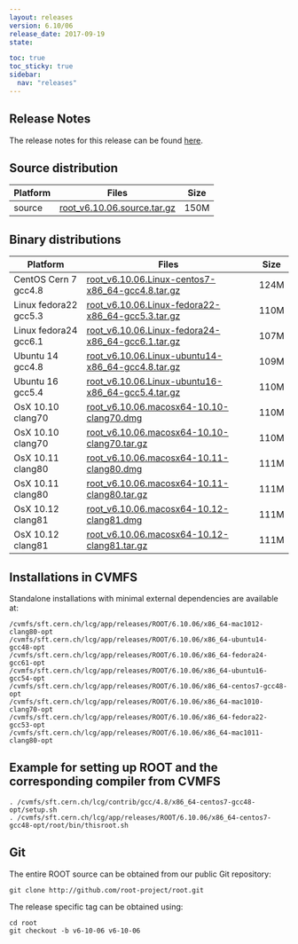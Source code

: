 ```yaml
---
layout: releases
version: 6.10/06
release_date: 2017-09-19
state:

toc: true
toc_sticky: true
sidebar:
  nav: "releases"
---
```



## Release Notes

The release notes for this release can be found [here](https://root.cern.ch/doc/v610/release-notes.html#release-6.1006).

## Source distribution

| Platform       | Files | Size |
|-----------|-------|-----|
| source | [root_v6.10.06.source.tar.gz](https://root.cern.ch/download/root_v6.10.06.source.tar.gz) | 150M |


## Binary distributions

| Platform       | Files | Size |
|-----------|-------|-----|
| CentOS Cern 7 gcc4.8 | [root_v6.10.06.Linux-centos7-x86_64-gcc4.8.tar.gz](https://root.cern.ch/download/root_v6.10.06.Linux-centos7-x86_64-gcc4.8.tar.gz) | 124M |
| Linux fedora22 gcc5.3 | [root_v6.10.06.Linux-fedora22-x86_64-gcc5.3.tar.gz](https://root.cern.ch/download/root_v6.10.06.Linux-fedora22-x86_64-gcc5.3.tar.gz) | 110M |
| Linux fedora24 gcc6.1 | [root_v6.10.06.Linux-fedora24-x86_64-gcc6.1.tar.gz](https://root.cern.ch/download/root_v6.10.06.Linux-fedora24-x86_64-gcc6.1.tar.gz) | 107M |
| Ubuntu 14 gcc4.8 | [root_v6.10.06.Linux-ubuntu14-x86_64-gcc4.8.tar.gz](https://root.cern.ch/download/root_v6.10.06.Linux-ubuntu14-x86_64-gcc4.8.tar.gz) | 109M |
| Ubuntu 16 gcc5.4 | [root_v6.10.06.Linux-ubuntu16-x86_64-gcc5.4.tar.gz](https://root.cern.ch/download/root_v6.10.06.Linux-ubuntu16-x86_64-gcc5.4.tar.gz) | 110M |
| OsX 10.10 clang70 | [root_v6.10.06.macosx64-10.10-clang70.dmg](https://root.cern.ch/download/root_v6.10.06.macosx64-10.10-clang70.dmg) | 110M |
| OsX 10.10 clang70 | [root_v6.10.06.macosx64-10.10-clang70.tar.gz](https://root.cern.ch/download/root_v6.10.06.macosx64-10.10-clang70.tar.gz) | 110M |
| OsX 10.11 clang80 | [root_v6.10.06.macosx64-10.11-clang80.dmg](https://root.cern.ch/download/root_v6.10.06.macosx64-10.11-clang80.dmg) | 111M |
| OsX 10.11 clang80 | [root_v6.10.06.macosx64-10.11-clang80.tar.gz](https://root.cern.ch/download/root_v6.10.06.macosx64-10.11-clang80.tar.gz) | 111M |
| OsX 10.12 clang81 | [root_v6.10.06.macosx64-10.12-clang81.dmg](https://root.cern.ch/download/root_v6.10.06.macosx64-10.12-clang81.dmg) | 111M |
| OsX 10.12 clang81 | [root_v6.10.06.macosx64-10.12-clang81.tar.gz](https://root.cern.ch/download/root_v6.10.06.macosx64-10.12-clang81.tar.gz) | 111M |



## Installations in CVMFS

Standalone installations with minimal external dependencies are available at:
~~~
/cvmfs/sft.cern.ch/lcg/app/releases/ROOT/6.10.06/x86_64-mac1012-clang80-opt
/cvmfs/sft.cern.ch/lcg/app/releases/ROOT/6.10.06/x86_64-ubuntu14-gcc48-opt
/cvmfs/sft.cern.ch/lcg/app/releases/ROOT/6.10.06/x86_64-fedora24-gcc61-opt
/cvmfs/sft.cern.ch/lcg/app/releases/ROOT/6.10.06/x86_64-ubuntu16-gcc54-opt
/cvmfs/sft.cern.ch/lcg/app/releases/ROOT/6.10.06/x86_64-centos7-gcc48-opt
/cvmfs/sft.cern.ch/lcg/app/releases/ROOT/6.10.06/x86_64-mac1010-clang70-opt
/cvmfs/sft.cern.ch/lcg/app/releases/ROOT/6.10.06/x86_64-fedora22-gcc53-opt
/cvmfs/sft.cern.ch/lcg/app/releases/ROOT/6.10.06/x86_64-mac1011-clang80-opt
~~~


## Example for setting up ROOT and the corresponding compiler from CVMFS

~~~
. /cvmfs/sft.cern.ch/lcg/contrib/gcc/4.8/x86_64-centos7-gcc48-opt/setup.sh
. /cvmfs/sft.cern.ch/lcg/app/releases/ROOT/6.10.06/x86_64-centos7-gcc48-opt/root/bin/thisroot.sh
~~~

## Git
The entire ROOT source can be obtained from our public Git repository:

~~~
git clone http://github.com/root-project/root.git
~~~
The release specific tag can be obtained using:
~~~
cd root
git checkout -b v6-10-06 v6-10-06
~~~

